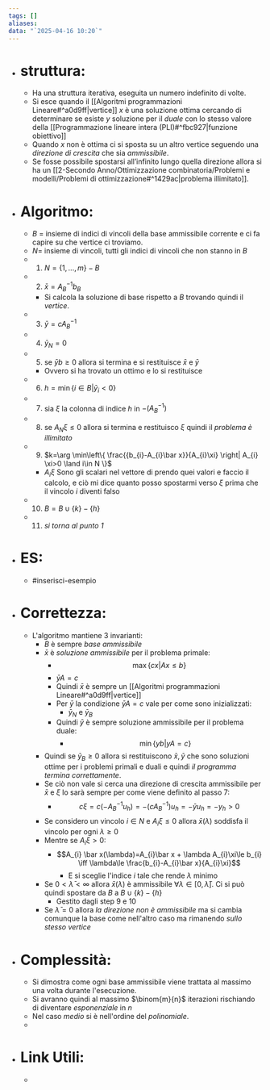 ```yaml
---
tags: []
aliases: 
data: "`2025-04-16 10:20`"
---
```

- # struttura:
	- Ha una struttura iterativa, eseguita un numero indefinito di volte.
	- Si esce quando il [[Algoritmi programmazioni Lineare#^a0d9ff|vertice]] $x$ è una soluzione ottima cercando di determinare se esiste $y$ soluzione per il _duale_ con lo stesso valore della [[Programmazione lineare intera (PLI)#^fbc927|funzione obiettivo]]
	- Quando $x$ non è ottima ci si sposta su un altro vertice seguendo una _direzione di crescita_ che sia _ammissibile_.
	- Se fosse possibile spostarsi all’infinito lungo quella direzione allora si ha un [[2-Secondo Anno/Ottimizzazione combinatoria/Problemi e modelli/Problemi di ottimizzazione#^1429ac|problema illimitato]].
- # Algoritmo:
	- $B$ = insieme di indici di vincoli della base ammissibile corrente e ci fa capire su che vertice ci troviamo.
	- $N=$ insieme di vincoli, tutti gli indici di vincoli che non stanno in $B$
	- 1) $N= \{1,...,m\}-B$
	- 2) $\bar x = A_{B}^{-1}b_{B}$
		- Si calcola la soluzione di base rispetto a $B$ trovando quindi il _vertice_.
	- 3) $\bar y = cA_{B}^{-1}$
	- 4) $\bar y _{N}=0$
	- 5) se $\bar y b\ge 0$ allora si termina e si restituisce $\bar x$ e $\bar y$ 
		- Ovvero si ha trovato un ottimo e lo si restituisce
	- 6) $h=\min \{i\in B | \bar y_{i} <0\}$
	- 7) sia $\xi$ la colonna di indice $h$ in $-(A_{B}^{-1})$
	- 8) se $A_{N} \xi \le 0$ allora si termina e restituisco $\xi$ quindi il _problema è illimitato_
	- 9) $k=\arg \min\left\{ \frac{{b_{i}-A_{i}\bar x}}{A_{i}\xi} \right| A_{i} \xi>0 \land i\in N \}$
		- $A_{i}\xi$ Sono gli scalari nel vettore di prendo quei valori e faccio il calcolo, e ciò mi dice quanto posso spostarmi verso $\xi$ prima che il vincolo ${i}$ diventi falso 
	- 10) $B= B\cup \{k\} -\{h\}$
	- 11) _si torna al punto 1_
- # ES:
	- #inserisci-esempio 
- # Correttezza:
	- L'algoritmo mantiene 3 invarianti:
		- $B$ è sempre _base ammissibile_
		- $\bar x$ è _soluzione ammissibile_ per il problema primale:
			- $$\max \{cx | Ax\le b\}$$
			- $\bar y A = c$
			- Quindi $\bar x$ è sempre un [[Algoritmi programmazioni Lineare#^a0d9ff|vertice]]
			- Per $\bar y$ la condizione $\bar y A=c$ vale per come sono inizializzati:
				- $\bar y _{N}$ e $\bar y_{B}$ 
			- Quindi $\bar y$ è sempre soluzione ammissibile per il problema duale:
				- $$\min \{y b | yA=c\}$$
		- Quindi se $\bar y_{B}\ge 0$ allora si restituiscono $\bar x, \bar y$ che sono soluzioni ottime per i problemi primali e duali e quindi _il programma termina correttamente_.
		- Se ciò non vale si cerca una direzione di crescita ammissibile per $\bar x$ e $\xi$ lo sarà sempre per come viene definito al passo 7:
			- $$c \xi = c(-A_{B}^{-1} u_{h})=-(cA_{B}^{-1})u_{h}=-\bar y u_{h}=-y_{h}>0$$
		- Se considero un vincolo $i\in N$ e $A_{i} \xi \le 0$ allora $\bar x(\lambda)$ soddisfa il vincolo per ogni $\lambda \ge 0$
		- Mentre se $A_{i} \xi >0$:
			- $$A_{i} \bar x(\lambda)=A_{i}\bar x + \lambda A_{i}\xi\le b_{i} \iff  \lambda\le \frac{b_{i}-A_{i}\bar x}{A_{i}\xi}$$
				- E si sceglie l'indice $i$ tale che rende $\lambda$ minimo  
		- Se $0<\bar\lambda<\infty$ allora $\bar x(\lambda)$ è ammissibile $\forall \lambda\in [0,\bar \lambda]$. Ci si può quindi spostare da $B$ a $B\cup \{k\}-\{h\}$
			- Gestito dagli step 9 e 10
		- Se $\bar \lambda=0$ allora _la direzione non è ammissibile_ ma si cambia comunque la base come nell'altro caso ma rimanendo _sullo stesso vertice_ 
- # Complessità:
	- Si dimostra come ogni base ammissibile viene trattata al massimo una volta durante l'esecuzione.
	- Si avranno quindi al massimo $\binom{m}{n}$ iterazioni rischiando di diventare _esponenziale_ in $n$
	- Nel caso _medio_ si è nell'ordine del _polinomiale_.
	- 
- # Link Utili:
	- 